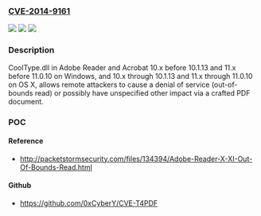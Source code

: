 ### [CVE-2014-9161](https://cve.mitre.org/cgi-bin/cvename.cgi?name=CVE-2014-9161)
![](https://img.shields.io/static/v1?label=Product&message=n%2Fa&color=blue)
![](https://img.shields.io/static/v1?label=Version&message=n%2Fa&color=blue)
![](https://img.shields.io/static/v1?label=Vulnerability&message=n%2Fa&color=brighgreen)

### Description

CoolType.dll in Adobe Reader and Acrobat 10.x before 10.1.13 and 11.x before 11.0.10 on Windows, and 10.x through 10.1.13 and 11.x through 11.0.10 on OS X, allows remote attackers to cause a denial of service (out-of-bounds read) or possibly have unspecified other impact via a crafted PDF document.

### POC

#### Reference
- http://packetstormsecurity.com/files/134394/Adobe-Reader-X-XI-Out-Of-Bounds-Read.html

#### Github
- https://github.com/0xCyberY/CVE-T4PDF

